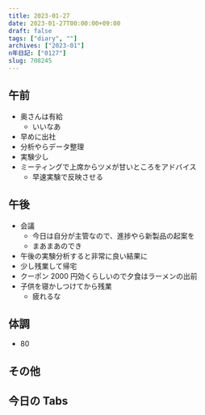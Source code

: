 ```yaml
---
title: 2023-01-27
date: 2023-01-27T00:00:00+09:00
draft: false
tags: ["diary", ""]
archives: ["2023-01"]
n年日記: ["0127"]
slug: 708245
---
```


## 午前

- 奥さんは有給
  - いいなあ
- 早めに出社
- 分析やらデータ整理
- 実験少し
- ミーティングで上席からツメが甘いところをアドバイス
  - 早速実験で反映させる

## 午後

- 会議
  - 今日は自分が主管なので、進捗やら新製品の起案を
  - まあまあのでき
- 午後の実験分析すると非常に良い結果に
- 少し残業して帰宅
- クーポン 2000 円効くらしいので夕食はラーメンの出前
- 子供を寝かしつけてから残業
  - 疲れるな

## 体調

- 80

## その他

## 今日の Tabs
